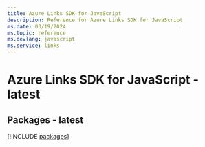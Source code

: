 ```yaml
---
title: Azure Links SDK for JavaScript
description: Reference for Azure Links SDK for JavaScript
ms.date: 03/19/2024
ms.topic: reference
ms.devlang: javascript
ms.service: links
---
```

# Azure Links SDK for JavaScript - latest
## Packages - latest
[!INCLUDE [packages](links-index.md)]